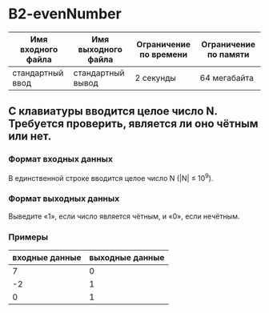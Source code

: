 # B2-evenNumber

|Имя входного файла|Имя выходного файла|Ограничение по времени|Ограничение по памяти|
|-|-|-|-|
|стандартный ввод|стандартный вывод|2 секунды|64 мегабайта|

## С клавиатуры вводится целое число N. Требуется проверить, является ли оно чётным или нет.
### Формат входных данных
В единственной строке вводится целое число N (|N| ≤ 10<sup>9</sup>).
### Формат выходных данных
Выведите «1», если число является чётным, и «0», если нечётным.
### Примеры
|входные данные|выходные данные|
|-|-|
|7|0|
|-2|1|
|0|1|
